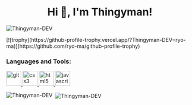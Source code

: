 <h1 align="center">Hi 👋, I'm Thingyman!</h1>
<p align="left"> <img src="https://komarev.com/ghpvc/?username=Thingyman-DEV" alt="Thingyman-DEV" /> </p>
[![trophy](https://github-profile-trophy.vercel.app/?Thingyman-DEV=ryo-ma)](https://github.com/ryo-ma/github-profile-trophy)



<h3 align="left">Languages and Tools:</h3>
<p align="left"> <img src="https://www.vectorlogo.zone/logos/git-scm/git-scm-icon.svg" alt="git" width="40" height="40"/><a href="https://www.w3.org/css" target="_blank"> <img src="https://upload.wikimedia.org/wikipedia/commons/d/d5/CSS3_logo_and_wordmark.svg" alt="css3" width="40" height="40"/> </a> <a href="https://git-scm.com/" target="_blank"> </a> <a href="https://www.w3.org/html/" target="_blank"> <img src="https://devicons.github.io/devicon/devicon.git/icons/html5/html5-original-wordmark.svg" alt="html5" width="40" height="40"/> </a> <a href="https://developer.mozilla.org/en-US/docs/Web/JavaScript" target="_blank"> <img src="https://devicons.github.io/devicon/devicon.git/icons/javascript/javascript-original.svg" alt="javascript" width="40" height="40"/> </a> </p>

<p><img align="left" src="https://github-readme-stats.vercel.app/api/top-langs/?username=Thingyman-DEV&layout=compact&show_icons=true&theme=tokyonight&count_private=true" alt="Thingyman-DEV" /></p>

<p>&nbsp;<img align="center" src="https://github-readme-stats.vercel.app/api?username=Thingyman-DEV&show_icons=true&theme=tokyonight&count_private=true" alt="Thingyman-DEV" /></p>
